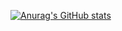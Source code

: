 [![Anurag's GitHub stats](https://github-readme-stats.vercel.app/api?username=cyo57)](https://github.com/anuraghazra/github-readme-stats)
